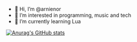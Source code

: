 - 👋 Hi, I’m @arnienor
- 👀 I’m interested in programming, music and tech
- 🌱 I’m currently learning Lua

[![Anurag's GitHub stats](https://github-readme-stats.vercel.app/api?username=dbjoergsvik)](https://github.com/dbjoergsvik/github-readme-stats)

<!---
astrntmusic/astrntmusic is a ✨ special ✨ repository because its `README.md` (this file) appears on your GitHub profile.
You can click the Preview link to take a look at your changes.
--->
